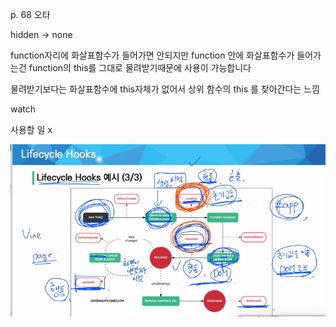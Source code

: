 p. 68 오타

hidden → none



function자리에 화살표함수가 들어가면 안되지만 function 안에 화살표함수가 들어가는건 function의 this를 그대로 물려받기때문에 사용이 가능합니다

물려받기보다는 화살표함수에 this자체가 없어서 상위 함수의 this 를 찾아간다는 느낌



watch

사용할 일 x



![image-20220504173903910](vue_01.assets/image-20220504173903910.png)